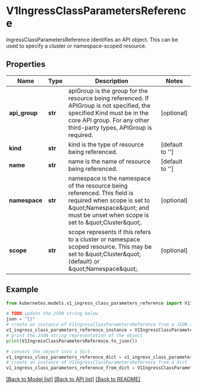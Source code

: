 # V1IngressClassParametersReference

IngressClassParametersReference identifies an API object. This can be used to specify a cluster or namespace-scoped resource.

## Properties

Name | Type | Description | Notes
------------ | ------------- | ------------- | -------------
**api_group** | **str** | apiGroup is the group for the resource being referenced. If APIGroup is not specified, the specified Kind must be in the core API group. For any other third-party types, APIGroup is required. | [optional] 
**kind** | **str** | kind is the type of resource being referenced. | [default to '']
**name** | **str** | name is the name of resource being referenced. | [default to '']
**namespace** | **str** | namespace is the namespace of the resource being referenced. This field is required when scope is set to \&quot;Namespace\&quot; and must be unset when scope is set to \&quot;Cluster\&quot;. | [optional] 
**scope** | **str** | scope represents if this refers to a cluster or namespace scoped resource. This may be set to \&quot;Cluster\&quot; (default) or \&quot;Namespace\&quot;. | [optional] 

## Example

```python
from kubernetes.models.v1_ingress_class_parameters_reference import V1IngressClassParametersReference

# TODO update the JSON string below
json = "{}"
# create an instance of V1IngressClassParametersReference from a JSON string
v1_ingress_class_parameters_reference_instance = V1IngressClassParametersReference.from_json(json)
# print the JSON string representation of the object
print(V1IngressClassParametersReference.to_json())

# convert the object into a dict
v1_ingress_class_parameters_reference_dict = v1_ingress_class_parameters_reference_instance.to_dict()
# create an instance of V1IngressClassParametersReference from a dict
v1_ingress_class_parameters_reference_from_dict = V1IngressClassParametersReference.from_dict(v1_ingress_class_parameters_reference_dict)
```
[[Back to Model list]](../README.md#documentation-for-models) [[Back to API list]](../README.md#documentation-for-api-endpoints) [[Back to README]](../README.md)


